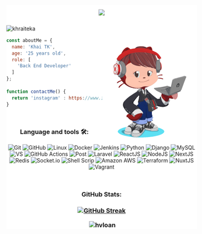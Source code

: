 <div style="background-color:white">
  <h1 align="center">
    <img
      src="https://readme-typing-svg.herokuapp.com/?font=Righteous&size=35&center=true&vCenter=true&width=500&color=F74E4E&&height=70&duration=4000&lines=Hi!+👋;+I'm+Khai+TK!;" />
  </h1>
 
  <p align="left">
    <img src="https://komarev.com/ghpvc/?username=khraiteka&label=Profile%20views&color=0e75b6&style=flat"
      alt="khraiteka" />
  </p> 

  <img align="right" src="images/images1.png" alt="Images" width="250px">

```JavaScript
const aboutMe = {
  name: 'Khai TK',
  age: '25 years old',
  role: [
    'Back End Developer'
  ]
};

function contactMe() {
  return 'instagram' : https://www.instagram.com/khai_tk_dev/);
}
```
</br>
<div align="center">
<h3 align="center"> Language and tools 🛠:</h3>

![Git](https://img.shields.io/badge/GIT-E44C30?style=for-the-badge&logo=git&logoColor=white) 
![GitHub](https://img.shields.io/badge/GitHub-100000?style=for-the-badge&logo=github&logoColor=white) 
![Linux](https://img.shields.io/badge/Linux-FCC624?style=for-the-badge&logo=linux&logoColor=black) 
![Docker](https://img.shields.io/badge/docker-%230db7ed.svg?style=for-the-badge&logo=docker&logoColor=white) 
![Jenkins](https://img.shields.io/badge/Jenkins-D24939?style=for-the-badge&logo=Jenkins&logoColor=white) 
![Python](https://img.shields.io/badge/-Python-000?style=for-the-badge&logo=python) 
![Django](https://img.shields.io/badge/Django-092E20?style=for-the-badge&logo=django&logoColor=white) 
![MySQL](	https://img.shields.io/badge/MySQL-00000F?style=for-the-badge&logo=mysql&logoColor=white) 
![VS](https://img.shields.io/badge/Visual_Studio_Code-0078D4?style=for-the-badge&logo=visual%20studio%20code&logoColor=white) 
![GitHub Actions](https://img.shields.io/badge/GitHub_Actions-2088FF?style=for-the-badge&logo=github-actions&logoColor=white) 
![Post](https://img.shields.io/badge/Postman-FF6C37?style=for-the-badge&logo=postman&logoColor=white) 
![Laravel](https://img.shields.io/badge/Laravel-FF2D20?style=for-the-badge&logo=laravel&logoColor=white) 
![ReactJS](https://img.shields.io/badge/React-20232A?style=for-the-badge&logo=react&logoColor=61DAFB) 
![NodeJS](https://img.shields.io/badge/Node%20js-339933?style=for-the-badge&logo=nodedotjs&logoColor=white) 
![NextJS](https://img.shields.io/badge/next%20js-000000?style=for-the-badge&logo=nextdotjs&logoColor=white) 
![Redis](https://img.shields.io/badge/redis-CC0000.svg?&style=for-the-badge&logo=redis&logoColor=white) 
![Socket.io](https://img.shields.io/badge/Socket.io-010101?&style=for-the-badge&logo=Socket.io&logoColor=white) 
![Shell Scrip](https://img.shields.io/badge/Shell_Script-121011?style=for-the-badge&logo=gnu-bash&logoColor=white) 
![Amazon AWS](https://img.shields.io/badge/Amazon_AWS-FF9900?style=for-the-badge&logo=amazonaws&logoColor=white) 
![Terraform](https://img.shields.io/badge/Terraform-7B42BC?style=for-the-badge&logo=terraform&logoColor=white) 
![NuxtJS](https://img.shields.io/badge/nuxt%20js-00C58E?style=for-the-badge&logo=nuxtdotjs&logoColor=white) 
![Vagrant](https://img.shields.io/badge/Vagrant-1868F2?style=for-the-badge&logo=Vagrant&logoColor=white) 

</div>
<br/>
<div align="center">
  <h3> GitHub Stats: <h3>

  <p align="center">
    
  [![GitHub Streak](http://github-readme-streak-stats.herokuapp.com?user=khaitk&theme=dark&date_format=j%20M%5B%20Y%5D)](https://git.io/streak-stats)
  
  <p>&nbsp;<img align="center" src="https://github-readme-stats.vercel.app/api?username=khaitk&show_icons=true&locale=en&theme=vision-friendly-dark" alt="hvloan" /></p>
  
  </p>
</div>
